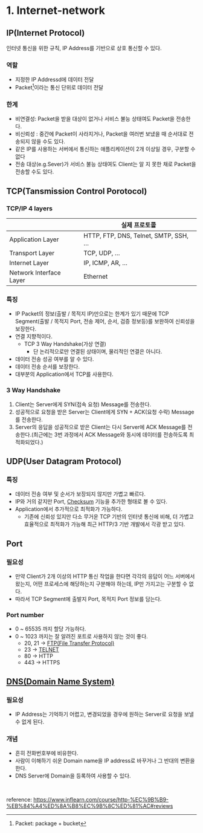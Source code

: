 # 1. Internet-network

## IP(Internet Protocol)

인터넷 통신을 위한 규칙, IP Address를 기반으로 상호 통신할 수 있다.

### 역할

- 지정한 IP Addressd에 데이터 전달
- Packet[^1]이라는 통신 단위로 데이터 전달

### 한계

- 비연결성: Packet을 받을 대상이 없거나 서비스 불능 상태여도 Packet을 전송한다.
- 비신뢰성 : 중간에 Packet이 사라지거나, Packet을 여러번 보냈을 때 순서대로 전송되지 않을 수도 있다.
- 같은 IP를 사용하는 서버에서 통신하는 애플리케이션이 2개 이상일 경우, 구분할 수 없다
- 전송 대상(e.g.Sever)가 서비스 불능 상태여도 Client는 알 지 못한 채로  Packet을 전송할 수도 있다.

## TCP(Tansmission Control Porotocol)

### TCP/IP 4 layers

|  | 실제 프로토콜 |
| --- | --- |
| Application Layer | HTTP, FTP, DNS, Telnet, SMTP, SSH, … |
| Transport Layer | TCP, UDP, … |
| Internet Layer | IP, ICMP, AR, … |
| Network Interface Layer | Ethernet |

### 특징

- IP Packet의 정보(출발 / 목적지 IP)만으로는 한계가 있기 때문에 TCP Segment(출발 / 목적지 Port, 전송 제어, 순서, 검증 정보등)를 보완하여 신뢰성을 보장한다.
- 연결 지향적이다.
    - TCP 3 Way Handshake(가상 연결)
        - 단 논리적으로만 연결된 상태이며, 물리적인 연결은 아니다.
- 데이터 전송 성공 여부를 알 수 있다.
- 데이터 전송 순서를 보장한다.
- 대부분의 Application에서 TCP를 사용한다.

### 3 Way Handshake

1. Client는 Server에게 SYN(접속 요청) Message를 전송한다.
2. 성공적으로 요청을 받은 Server는 Client에게 SYN + ACK(요청 수락) Message를 전송한다.
3. Server의 응답을 성공적으로 받은 Client는 다시 Server에 ACK Message를 전송한다.(최근에는 3번 과정에서 ACK Message와 동시에 데이터를 전송하도록 최적화되었다.)

## UDP(User Datagram Protocol)

### 특징

- 데이터 전송 여부 및 순서가 보장되지 않지만 가볍고 빠르다.
- IP와 거의 같지만 Port, [Checksum](https://ko.wikipedia.org/wiki/%EC%B2%B4%ED%81%AC%EC%84%AC) 기능을 추가한 형태로 볼 수 있다.
- Application에서 추가적으로 최적화가 가능하다.
    - 기존에 신뢰성 있지만 다소 무거운 TCP 기반의 인터넷 통신에 비해, 더 가볍고 효율적으로 최적화가 가능해 최근 HTTP/3 기반 개발에서 각광 받고 있다.

## Port

### 필요성

- 만약 Client가 2개 이상의 HTTP 통신 작업을 한다면 각각의 응답이 어느 서버에서 왔는지, 어떤 프로세스에 해당하는지 구분해야 하는데, IP만 가지고는 구분할 수 없다.
- 따라서 TCP Segment에 출발지 Port, 목적지 Port 정보를 담는다.

### Port number

- 0 ~ 65535 까지 할당 가능하다.
- 0 ~ 1023 까지는 잘 알려진 포트로 사용하지 않는 것이 좋다.
    - 20, 21 → [FTP(File Transfer Protocol)](https://ko.wikipedia.org/wiki/%ED%8C%8C%EC%9D%BC_%EC%A0%84%EC%86%A1_%ED%94%84%EB%A1%9C%ED%86%A0%EC%BD%9C)
    - 23 → [TELNET](https://ko.wikipedia.org/wiki/%ED%85%94%EB%84%B7)
    - 80 → HTTP
    - 443 → HTTPS

## [DNS(Domain Name System)](https://ko.wikipedia.org/wiki/%EB%8F%84%EB%A9%94%EC%9D%B8_%EB%84%A4%EC%9E%84_%EC%8B%9C%EC%8A%A4%ED%85%9C)

### 필요성

- IP Address는 기억하기 어렵고, 변경되었을 경우에 원하는 Server로 요청을 보낼 수 없게 된다.

### 개념

- 흔히 전화번호부에 비유한다.
- 사람이 이해하기 쉬운 Domain name을 IP address로 바꾸거나 그 반대의 변환을 한다.
- DNS Server에 Domain을 등록하여 사용할 수 있다.

[^1]:Packet: package + bucket

<br>

reference: https://www.inflearn.com/course/http-%EC%9B%B9-%EB%84%A4%ED%8A%B8%EC%9B%8C%ED%81%AC#reviews
